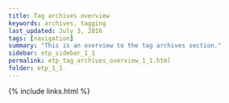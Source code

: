 ```yaml
---
title: Tag archives overview
keywords: archives, tagging
last_updated: July 3, 2016
tags: [navigation]
summary: "This is an overview to the tag archives section."
sidebar: etp_sidebar_1_1
permalink: etp_tag_archives_overview_1_1.html
folder: etp_1_1
---
```


{% include links.html %}
